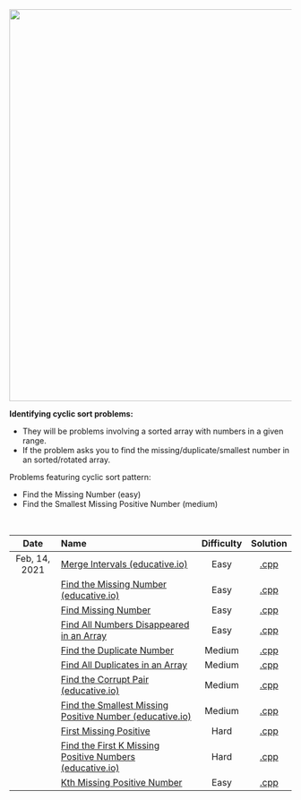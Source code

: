 <img src="https://hackernoon.com/images/G9YRlqC9joZNTWsi1ul7tRkO6tv1-t8i13wdp.jpg" height="700px" />

**Identifying cyclic sort problems:**  

- They will be problems involving a sorted array with numbers in a given range.
- If the problem asks you to find the missing/duplicate/smallest number in an sorted/rotated array.


Problems featuring cyclic sort pattern:  
- Find the Missing Number (easy)
- Find the Smallest Missing Positive Number (medium)

<br/>

| Date | Name | Difficulty | Solution |
|:----:|:-----|:----------:|:--------:|
| Feb, 14, 2021 | [Merge Intervals (educative.io)](https://www.educative.io/courses/grokking-the-coding-interview/B8qXVqVwDKY) | Easy | [.cpp](https://github.com/the-robot/coding-challenges/blob/master/leet-code/educative.io/05-cyclic-sort/cyclic-sort.cpp) |
| | [Find the Missing Number (educative.io)](https://www.educative.io/courses/grokking-the-coding-interview/JPnp17NYXE9) | Easy | [.cpp](https://github.com/the-robot/coding-challenges/blob/master/leet-code/educative.io/05-cyclic-sort/find-missing-number.cpp) |
| | [Find Missing Number](https://leetcode.com/problems/missing-number/) | Easy | [.cpp](https://github.com/the-robot/coding-challenges/blob/master/leet-code/educative.io/05-cyclic-sort/missing-number.cpp) |
| | [Find All Numbers Disappeared in an Array](https://leetcode.com/problems/find-all-numbers-disappeared-in-an-array/) | Easy | [.cpp](https://github.com/the-robot/coding-challenges/blob/master/leet-code/educative.io/05-cyclic-sort/find-all-numbers-disappeared-in-an-array.cpp) |
| | [Find the Duplicate Number](https://leetcode.com/problems/find-the-duplicate-number/) | Medium | [.cpp](https://github.com/the-robot/coding-challenges/blob/master/leet-code/educative.io/05-cyclic-sort/find-duplicate-number.cpp) |
| | [Find All Duplicates in an Array](https://leetcode.com/problems/find-all-duplicates-in-an-array/) | Medium | [.cpp](https://github.com/the-robot/coding-challenges/blob/master/leet-code/educative.io/05-cyclic-sort/find-all-duplicate-in-an-array.cpp) |
| | [Find the Corrupt Pair (educative.io)](https://www.educative.io/courses/grokking-the-coding-interview/mE2LVDE3wp0) | Medium | [.cpp](https://github.com/the-robot/coding-challenges/blob/master/leet-code/educative.io/05-cyclic-sort/find-corrupt-pair.cpp) |
| | [Find the Smallest Missing Positive Number (educative.io)](https://www.educative.io/courses/grokking-the-coding-interview/3jEXWgB5ZmM) | Medium | [.cpp](https://github.com/the-robot/coding-challenges/blob/master/leet-code/educative.io/05-cyclic-sort/find-smallest-missing-positive-number.cpp) |
| | [First Missing Positive](https://leetcode.com/problems/first-missing-positive/) | Hard | [.cpp](https://github.com/the-robot/coding-challenges/blob/master/leet-code/educative.io/05-cyclic-sort/first-missing-positive.cpp) |
| | [Find the First K Missing Positive Numbers (educative.io)](https://www.educative.io/courses/grokking-the-coding-interview/q2LA7G0ANX0) | Hard | [.cpp](https://github.com/the-robot/coding-challenges/blob/master/leet-code/educative.io/05-cyclic-sort/first-k-missing-positive-number.cpp) |
| | [Kth Missing Positive Number](https://leetcode.com/problems/kth-missing-positive-number/) | Easy | [.cpp](https://github.com/the-robot/coding-challenges/blob/master/leet-code/educative.io/05-cyclic-sort/kth-missing-positive-number.cpp) |

